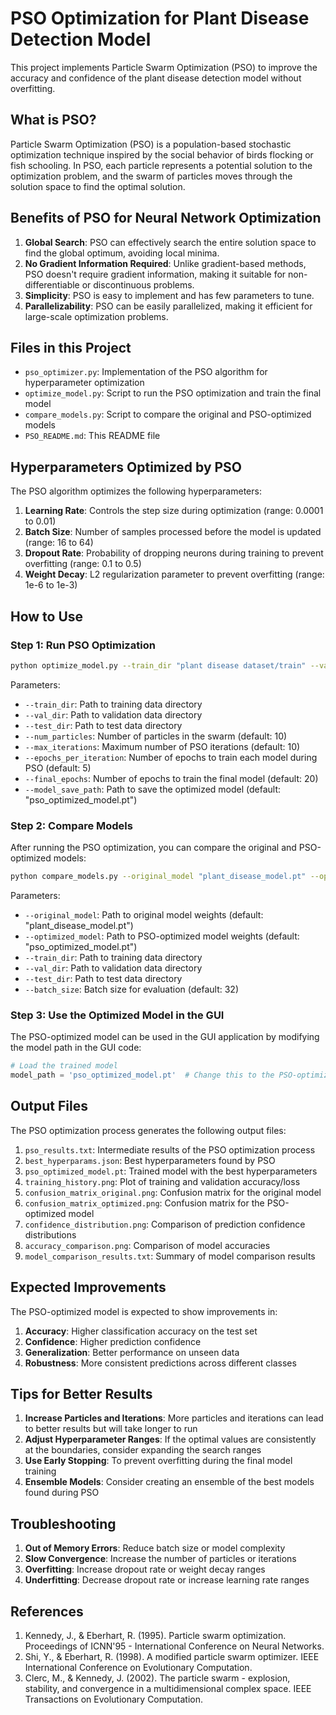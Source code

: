 # PSO Optimization for Plant Disease Detection Model

This project implements Particle Swarm Optimization (PSO) to improve the accuracy and confidence of the plant disease detection model without overfitting.

## What is PSO?

Particle Swarm Optimization (PSO) is a population-based stochastic optimization technique inspired by the social behavior of birds flocking or fish schooling. In PSO, each particle represents a potential solution to the optimization problem, and the swarm of particles moves through the solution space to find the optimal solution.

## Benefits of PSO for Neural Network Optimization

1. **Global Search**: PSO can effectively search the entire solution space to find the global optimum, avoiding local minima.
2. **No Gradient Information Required**: Unlike gradient-based methods, PSO doesn't require gradient information, making it suitable for non-differentiable or discontinuous problems.
3. **Simplicity**: PSO is easy to implement and has few parameters to tune.
4. **Parallelizability**: PSO can be easily parallelized, making it efficient for large-scale optimization problems.

## Files in this Project

- `pso_optimizer.py`: Implementation of the PSO algorithm for hyperparameter optimization
- `optimize_model.py`: Script to run the PSO optimization and train the final model
- `compare_models.py`: Script to compare the original and PSO-optimized models
- `PSO_README.md`: This README file

## Hyperparameters Optimized by PSO

The PSO algorithm optimizes the following hyperparameters:

1. **Learning Rate**: Controls the step size during optimization (range: 0.0001 to 0.01)
2. **Batch Size**: Number of samples processed before the model is updated (range: 16 to 64)
3. **Dropout Rate**: Probability of dropping neurons during training to prevent overfitting (range: 0.1 to 0.5)
4. **Weight Decay**: L2 regularization parameter to prevent overfitting (range: 1e-6 to 1e-3)

## How to Use

### Step 1: Run PSO Optimization

```bash
python optimize_model.py --train_dir "plant disease dataset/train" --val_dir "plant disease dataset/validation" --test_dir "plant disease dataset/test" --num_particles 10 --max_iterations 10 --epochs_per_iteration 5 --final_epochs 20 --model_save_path "pso_optimized_model.pt"
```

Parameters:
- `--train_dir`: Path to training data directory
- `--val_dir`: Path to validation data directory
- `--test_dir`: Path to test data directory
- `--num_particles`: Number of particles in the swarm (default: 10)
- `--max_iterations`: Maximum number of PSO iterations (default: 10)
- `--epochs_per_iteration`: Number of epochs to train each model during PSO (default: 5)
- `--final_epochs`: Number of epochs to train the final model (default: 20)
- `--model_save_path`: Path to save the optimized model (default: "pso_optimized_model.pt")

### Step 2: Compare Models

After running the PSO optimization, you can compare the original and PSO-optimized models:

```bash
python compare_models.py --original_model "plant_disease_model.pt" --optimized_model "pso_optimized_model.pt" --train_dir "plant disease dataset/train" --val_dir "plant disease dataset/validation" --test_dir "plant disease dataset/test"
```

Parameters:
- `--original_model`: Path to original model weights (default: "plant_disease_model.pt")
- `--optimized_model`: Path to PSO-optimized model weights (default: "pso_optimized_model.pt")
- `--train_dir`: Path to training data directory
- `--val_dir`: Path to validation data directory
- `--test_dir`: Path to test data directory
- `--batch_size`: Batch size for evaluation (default: 32)

### Step 3: Use the Optimized Model in the GUI

The PSO-optimized model can be used in the GUI application by modifying the model path in the GUI code:

```python
# Load the trained model
model_path = 'pso_optimized_model.pt'  # Change this to the PSO-optimized model path
```

## Output Files

The PSO optimization process generates the following output files:

1. `pso_results.txt`: Intermediate results of the PSO optimization process
2. `best_hyperparams.json`: Best hyperparameters found by PSO
3. `pso_optimized_model.pt`: Trained model with the best hyperparameters
4. `training_history.png`: Plot of training and validation accuracy/loss
5. `confusion_matrix_original.png`: Confusion matrix for the original model
6. `confusion_matrix_optimized.png`: Confusion matrix for the PSO-optimized model
7. `confidence_distribution.png`: Comparison of prediction confidence distributions
8. `accuracy_comparison.png`: Comparison of model accuracies
9. `model_comparison_results.txt`: Summary of model comparison results

## Expected Improvements

The PSO-optimized model is expected to show improvements in:

1. **Accuracy**: Higher classification accuracy on the test set
2. **Confidence**: Higher prediction confidence
3. **Generalization**: Better performance on unseen data
4. **Robustness**: More consistent predictions across different classes

## Tips for Better Results

1. **Increase Particles and Iterations**: More particles and iterations can lead to better results but will take longer to run
2. **Adjust Hyperparameter Ranges**: If the optimal values are consistently at the boundaries, consider expanding the search ranges
3. **Use Early Stopping**: To prevent overfitting during the final model training
4. **Ensemble Models**: Consider creating an ensemble of the best models found during PSO

## Troubleshooting

1. **Out of Memory Errors**: Reduce batch size or model complexity
2. **Slow Convergence**: Increase the number of particles or iterations
3. **Overfitting**: Increase dropout rate or weight decay ranges
4. **Underfitting**: Decrease dropout rate or increase learning rate ranges

## References

1. Kennedy, J., & Eberhart, R. (1995). Particle swarm optimization. Proceedings of ICNN'95 - International Conference on Neural Networks.
2. Shi, Y., & Eberhart, R. (1998). A modified particle swarm optimizer. IEEE International Conference on Evolutionary Computation.
3. Clerc, M., & Kennedy, J. (2002). The particle swarm - explosion, stability, and convergence in a multidimensional complex space. IEEE Transactions on Evolutionary Computation.
